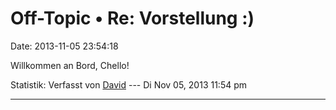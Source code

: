 Off-Topic • Re: Vorstellung :)
==============================

Date: 2013-11-05 23:54:18

Willkommen an Bord, Chello!

Statistik: Verfasst von
[David](http://forum.yacy-websuche.de/memberlist.php?mode=viewprofile&u=8887)
--- Di Nov 05, 2013 11:54 pm

------------------------------------------------------------------------
